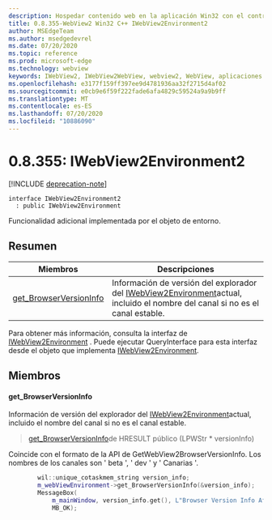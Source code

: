 ```yaml
---
description: Hospedar contenido web en la aplicación Win32 con el control Microsoft Edge WebView2
title: 0.8.355-WebView2 Win32 C++ IWebView2Environment2
author: MSEdgeTeam
ms.author: msedgedevrel
ms.date: 07/20/2020
ms.topic: reference
ms.prod: microsoft-edge
ms.technology: webview
keywords: IWebView2, IWebView2WebView, webview2, WebView, aplicaciones Win32, Win32, Edge
ms.openlocfilehash: e3177f159ff397ee9d4781936aa32f2715d4af02
ms.sourcegitcommit: e0cb9e6f59f222fade6afa4829c59524a9a9b9ff
ms.translationtype: MT
ms.contentlocale: es-ES
ms.lasthandoff: 07/20/2020
ms.locfileid: "10886090"
---
```

# 0.8.355: IWebView2Environment2 

[!INCLUDE [deprecation-note](../../includes/deprecation-note.md)]

```
interface IWebView2Environment2
  : public IWebView2Environment
```

Funcionalidad adicional implementada por el objeto de entorno.

## Resumen

 Miembros                        | Descripciones
--------------------------------|---------------------------------------------
[get_BrowserVersionInfo](#get_browserversioninfo) | Información de versión del explorador del [IWebView2Environment](IWebView2Environment.md)actual, incluido el nombre del canal si no es el canal estable.

Para obtener más información, consulta la interfaz de [IWebView2Environment](IWebView2Environment.md) . Puede ejecutar QueryInterface para esta interfaz desde el objeto que implementa [IWebView2Environment](IWebView2Environment.md).

## Miembros

#### get_BrowserVersionInfo 

Información de versión del explorador del [IWebView2Environment](IWebView2Environment.md)actual, incluido el nombre del canal si no es el canal estable.

> [get_BrowserVersionInfo](#get_browserversioninfo)de HRESULT público (LPWStr * versionInfo)

Coincide con el formato de la API de GetWebView2BrowserVersionInfo. Los nombres de los canales son ' beta ', ' dev ' y ' Canarias '.

```cpp
        wil::unique_cotaskmem_string version_info;
        m_webViewEnvironment->get_BrowserVersionInfo(&version_info);
        MessageBox(
            m_mainWindow, version_info.get(), L"Browser Version Info After WebView Creation",
            MB_OK);
```

